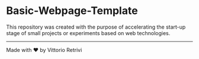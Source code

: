 # Basic-Webpage-Template

This repository was created with the purpose of accelerating the start-up stage of small projects or experiments based on web technologies.

---

Made with ❤️ by Vittorio Retrivi
